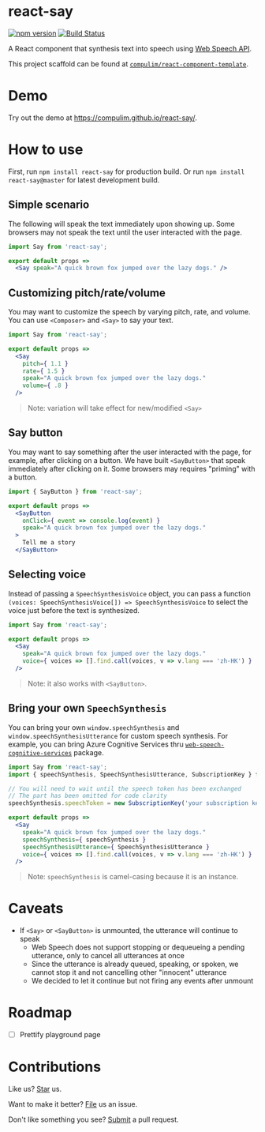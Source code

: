# react-say

[![npm version](https://badge.fury.io/js/react-say.svg)](https://badge.fury.io/js/react-say) [![Build Status](https://travis-ci.org/compulim/react-say.svg?branch=master)](https://travis-ci.org/compulim/react-say)

A React component that synthesis text into speech using [Web Speech API](https://developer.mozilla.org/en-US/docs/Web/API/SpeechSynthesis).

This project scaffold can be found at [`compulim/react-component-template`](https://github.com/compulim/react-component-template).

# Demo

Try out the demo at https://compulim.github.io/react-say/.

# How to use

First, run `npm install react-say` for production build. Or run `npm install react-say@master` for latest development build.

## Simple scenario

The following will speak the text immediately upon showing up. Some browsers may not speak the text until the user interacted with the page.

```jsx
import Say from 'react-say';

export default props =>
  <Say speak="A quick brown fox jumped over the lazy dogs." />
```

## Customizing pitch/rate/volume

You may want to customize the speech by varying pitch, rate, and volume. You can use `<Composer>` and `<Say>` to say your text.

```jsx
import Say from 'react-say';

export default props =>
  <Say
    pitch={ 1.1 }
    rate={ 1.5 }
    speak="A quick brown fox jumped over the lazy dogs."
    volume={ .8 }
  />
```

> Note: variation will take effect for new/modified `<Say>`

## Say button

You may want to say something after the user interacted with the page, for example, after clicking on a button. We have built `<SayButton>` that speak immediately after clicking on it. Some browsers may requires "priming" with a button.

```jsx
import { SayButton } from 'react-say';

export default props =>
  <SayButton
    onClick={ event => console.log(event) }
    speak="A quick brown fox jumped over the lazy dogs."
  >
    Tell me a story
  </SayButton>
```

## Selecting voice

Instead of passing a `SpeechSynthesisVoice` object, you can pass a function `(voices: SpeechSynthesisVoice[]) => SpeechSynthesisVoice` to select the voice just before the text is synthesized.

```jsx
import Say from 'react-say';

export default props =>
  <Say
    speak="A quick brown fox jumped over the lazy dogs."
    voice={ voices => [].find.call(voices, v => v.lang === 'zh-HK') }
  />
```

> Note: it also works with `<SayButton>`.

## Bring your own `SpeechSynthesis`

You can bring your own `window.speechSynthesis` and `window.speechSynthesisUtterance` for custom speech synthesis. For example, you can bring Azure Cognitive Services thru [`web-speech-cognitive-services`](https://npmjs.com/package/web-speech-cognitive-services) package.

```jsx
import Say from 'react-say';
import { speechSynthesis, SpeechSynthesisUtterance, SubscriptionKey } from 'web-speech-cognitive-services';

// You will need to wait until the speech token has been exchanged
// The part has been omitted for code clarity
speechSynthesis.speechToken = new SubscriptionKey('your subscription key');

export default props =>
  <Say
    speak="A quick brown fox jumped over the lazy dogs."
    speechSynthesis={ speechSynthesis }
    speechSynthesisUtterance={ SpeechSynthesisUtterance }
    voice={ voices => [].find.call(voices, v => v.lang === 'zh-HK') }
  />
```

> Note: `speechSynthesis` is camel-casing because it is an instance.

# Caveats

* If `<Say>` or `<SayButton>` is unmounted, the utterance will continue to speak
   * Web Speech does not support stopping or dequeueing a pending utterance, only to cancel all utterances at once
   * Since the utterance is already queued, speaking, or spoken, we cannot stop it and not cancelling other "innocent" utterance
   * We decided to let it continue but not firing any events after unmount

# Roadmap

* [ ] Prettify playground page

# Contributions

Like us? [Star](https://github.com/compulim/react-say/stargazers) us.

Want to make it better? [File](https://github.com/compulim/react-say/issues) us an issue.

Don't like something you see? [Submit](https://github.com/compulim/react-say/pulls) a pull request.
